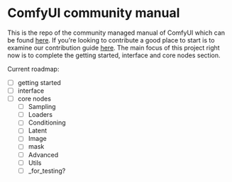 # ComfyUI community manual

This is the repo of the community managed manual of ComfyUI which can be found [here](https://blenderneko.github.io/ComfyUI-docs/). If you're looking to contribute a good place to start is to examine our contribution guide [here](https://blenderneko.github.io/ComfyUI-docs/Contributing%20Documentation/). The main focus of this project right now is to complete the getting started, interface and core nodes section.

Current roadmap:

- [ ] getting started
- [ ] interface
- [ ] core nodes
  - [ ] Sampling
  - [ ] Loaders
  - [ ] Conditioning
  - [ ] Latent
  - [ ] Image
  - [ ] mask
  - [ ] Advanced
  - [ ] Utils
  - [ ] _for_testing?